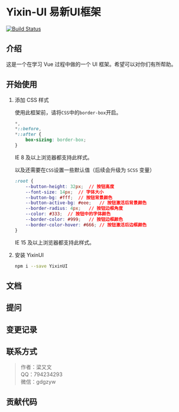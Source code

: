 # Yixin-UI 易新UI框架

[![Build Status](https://travis-ci.org/Layouwen/Yixin-UI.svg?branch=master)](https://travis-ci.org/Layouwen/Yixin-UI)

## 介绍

这是一个在学习 Vue 过程中做的一个 UI 框架。希望可以对你们有所帮助。

## 开始使用

1. 添加 CSS 样式

    使用此框架前，请将`CSS`中的`border-box`开启。
    
    ```css
    *,
    *::before,
    *::after {
        box-sizing: border-box;
    }
    ```
    
    IE 8 及以上浏览器都支持此样式。
    
    以及还需要在`CSS`设置一些默认值（后续会升级为 `SCSS` 变量）
    
    ```css
    :root {
        --button-height: 32px;  // 按钮高度
        --font-size: 14px;  // 字体大小
        --button-bg: #fff;  // 按钮背景颜色
        --button-active-bg: #eee;   // 按钮激活后背景颜色
        --border-radius: 4px;   // 按钮边框角度
        --color: #333;  // 按钮中的字体颜色
        --border-color: #999;   // 按钮边框颜色
        --border-color-hover: #666; // 按钮激活后边框颜色
    }
    ```
    
    IE 15 及以上浏览器都支持此样式。
    
2. 安装 YixinUI

   ```bash
   npm i --save YixinUI
   ```


## 文档

## 提问

## 变更记录

## 联系方式

> 作者：梁又文  
> QQ：794234293  
> 微信：gdgzyw

## 贡献代码